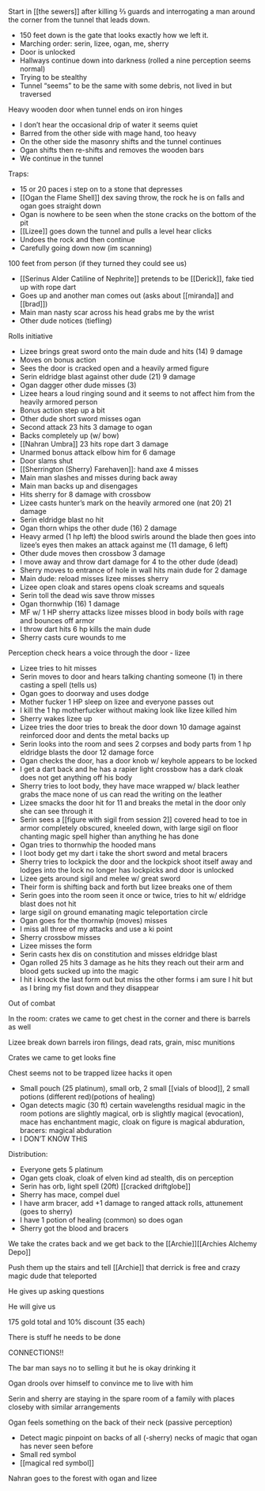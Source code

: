 
Start in [[the sewers]] after killing ⅔ guards and interrogating a man around the corner from the tunnel that leads down.
-   150 feet down is the gate that looks exactly how we left it.
-   Marching order: serin, lizee, ogan, me, sherry
-   Door is unlocked
-   Hallways continue down into darkness (rolled a nine perception seems normal)
-   Trying to be stealthy 
-   Tunnel “seems” to be the same with some debris, not lived in but traversed
    
Heavy wooden door when tunnel ends on iron hinges
-   I don’t hear the occasional drip of water it seems quiet
-   Barred from the other side with mage hand, too heavy
-   On the other side the masonry shifts and the tunnel continues 
-   Ogan shifts then re-shifts and removes the wooden bars
-   We continue in the tunnel
    
Traps:
-   15 or 20 paces i step on to a stone that depresses
-   [[Ogan the Flame Shell]] dex saving throw, the rock he is on falls and ogan goes straight down
-   Ogan is nowhere to be seen when the stone cracks on the bottom of the pit
-   [[Lizee]] goes down the tunnel and pulls a level hear clicks
-   Undoes the rock and then continue
-   Carefully going down now (im scanning)
    
100 feet from person (if they turned they could see us)
-   [[Serinus Alder Catiline of Nephrite]] pretends to be [[Derick]], fake tied up with rope dart
-   Goes up and another man comes out (asks about [[miranda]] and [[brad]])
-   Main man nasty scar across his head grabs me by the wrist 
-   Other dude notices (tiefling)
    

Rolls initiative
-   Lizee brings great sword onto the main dude and hits (14) 9 damage
-   Moves on bonus action 
-   Sees the door is cracked open and a heavily armed figure
-   Serin eldridge blast against other dude (21) 9 damage
-   Ogan dagger other dude misses (3) 
-   Lizee hears a loud ringing sound and it seems to not affect him from the heavily armored person
-   Bonus action step up a bit
-   Other dude short sword misses ogan
-   Second attack 23 hits 3 damage to ogan
-   Backs completely up (w/ bow)
-   [[Nahran Umbra]] 23 hits rope dart 3 damage
-   Unarmed bonus attack elbow him for 6 damage 
-   Door slams shut
-   [[Sherrington (Sherry) Farehaven]]: hand axe 4 misses
-   Main man slashes and misses during back away
-   Main man backs up and disengages
-   Hits sherry for 8 damage with crossbow
-   Lizee casts hunter’s mark on the heavily armored one (nat 20) 21 damage
-   Serin eldridge blast no hit
-   Ogan thorn whips the other dude (16) 2 damage
-   Heavy armed (1 hp left) the blood swirls around the blade then goes into lizee’s eyes then makes an attack against me (11 damage, 6 left)
-   Other dude moves then crossbow 3 damage 
-   I move away and throw dart damage for 4 to the other dude (dead)
-   Sherry moves to entrance of hole in wall hits main dude for 2 damage
-   Main dude: reload misses lizee misses sherry 
-   Lizee open cloak and stares opens cloak screams and squeals 
-   Serin toll the dead wis save throw misses
-   Ogan thornwhip (16) 1 damage
-   MF w/ 1 HP sherry attacks lizee misses blood in body boils with rage and bounces off armor
-   I throw dart hits 6 hp kills the main dude
-   Sherry casts cure wounds to me 
    
Perception check hears a voice through the door - lizee
-   Lizee tries to hit misses
-   Serin moves to door and hears talking chanting someone (1) in there casting a spell (tells us)
-   Ogan goes to doorway and uses dodge
-   Mother fucker 1 HP sleep on lizee and everyone passes out
-   I kill the 1 hp motherfucker without making look like lizee killed him
-   Sherry wakes lizee up
-   Lizee tries the door tries to break the door down 10 damage against reinforced door and dents the metal backs up
-   Serin looks into the room and sees 2 corpses and body parts from 1 hp eldridge blasts the door 12 damage force
-   Ogan checks the door, has a door knob w/ keyhole appears to be locked
-   I get a dart back and he has a rapier light crossbow has a dark cloak does not get anything off his body
-   Sherry tries to loot body, they have mace wrapped w/ black leather grabs the mace none of us can read the writing on the leather
-   Lizee smacks the door hit for 11 and breaks the metal in the door only she can see through it
-   Serin sees a [[figure with sigil from session 2]] covered head to toe in armor completely obscured, kneeled down, with large sigil on floor chanting magic spell higher than anything he has done
-   Ogan tries to thornwhip the hooded mans
-   I loot body get my dart i take the short sword and metal bracers
-   Sherry tries to lockpick the door and the lockpick shoot itself away and lodges into the lock no longer has lockpicks and door is unlocked
-   Lizee gets around sigil and melee w/ great sword
-   Their form is shifting back and forth but lizee breaks one of them
-   Serin goes into the room seen it once or twice, tries to hit w/ eldridge blast does not hit
-   large sigil on ground emanating magic teleportation circle
-   Ogan goes for the thornwhip (moves) misses
-   I miss all three of my attacks and use a ki point
-   Sherry crossbow misses
-   Lizee misses the form
-   Serin casts hex dis on constitution and misses eldridge blast
-   Ogan rolled 25 hits 3 damage as he hits they reach out their arm and blood gets sucked up into the magic
-   I hit i knock the last form out but miss the other forms i am sure I hit but as I bring my fist down and they disappear
    
Out of combat

In the room: crates we came to get chest in the corner and there is barrels as well

Lizee break down barrels iron filings, dead rats, grain, misc munitions

Crates we came to get looks fine

Chest seems not to be trapped lizee hacks it open

-   Small pouch (25 platinum), small orb, 2 small [[vials of blood]], 2 small potions (different red)(potions of healing)
-   Ogan detects magic (30 ft) certain wavelengths residual magic in the room potions are slightly magical, orb is slightly magical (evocation), mace has enchantment magic, cloak on figure is magical abduration, bracers: magical abduration 
-   I DON’T KNOW THIS
    
Distribution:
-   Everyone gets 5 platinum
-   Ogan gets cloak, cloak of elven kind ad stealth, dis on perception
-   Serin has orb, light spell (20ft) [[cracked driftglobe]]
-   Sherry has mace, compel duel
-   I have arm bracer, add +1 damage to ranged attack rolls, attunement (goes to sherry)
-   I have 1 potion of healing (common) so does ogan
-   Sherry got the blood and bracers

We take the crates back and we get back to the [[Archie]][[Archies Alchemy Depo]] 

Push them up the stairs and tell [[Archie]] that derrick is free and crazy magic dude that teleported

He gives up asking questions

He will give us 

175 gold total and 10% discount (35 each)

There is stuff he needs to be done

CONNECTIONS!!

The bar man says no to selling it but he is okay drinking it

Ogan drools over himself to convince me to live with him

Serin and sherry are staying in the spare room of a family with places closeby with similar arrangements  

Ogan feels something on the back of their neck (passive perception) 
-   Detect magic pinpoint on backs of all (-sherry) necks of magic that ogan has never seen before
-   Small red symbol 
- [[magical red symbol]]
    
Nahran goes to the forest with ogan and lizee
